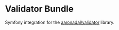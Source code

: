 # Validator Bundle

Symfony integration for the [aaronadal\validator](https://github.com/aaronadal/validator) library.
